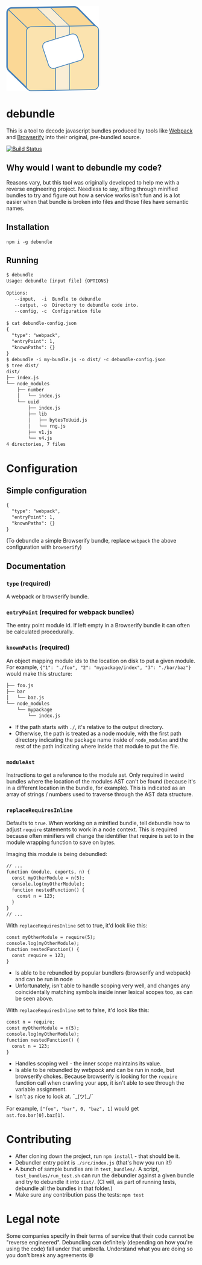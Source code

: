 ![Debundle](debundle_logo.png)

# debundle

This is a tool to decode javascript bundles produced by tools like [Webpack](https://webpack.github.io/) and [Browserify](http://browserify.org/)
into their original, pre-bundled source.

[![Build Status](https://travis-ci.org/1egoman/debundle.svg?branch=master)](https://travis-ci.org/1egoman/debundler)

## Why would I want to debundle my code?
Reasons vary, but this tool was originally developed to help me with a reverse engineering project.
Needless to say, sifting through minified bundles to try and figure out how a service works isn't
fun and is a lot easier when that bundle is broken into files and those files have semantic names. 

## Installation
```
npm i -g debundle
```

## Running
```
$ debundle
Usage: debundle [input file] {OPTIONS}

Options:
   --input,  -i  Bundle to debundle
   --output, -o  Directory to debundle code into.
   --config, -c  Configuration file

$ cat debundle-config.json
{
  "type": "webpack",
  "entryPoint": 1,
  "knownPaths": {}
}
$ debundle -i my-bundle.js -o dist/ -c debundle-config.json
$ tree dist/
dist/
├── index.js
└── node_modules
    ├── number
    │   └── index.js
    └── uuid
        ├── index.js
        ├── lib
        │   ├── bytesToUuid.js
        │   └── rng.js
        ├── v1.js
        └── v4.js
4 directories, 7 files
```

# Configuration

## Simple configuration
```
{
  "type": "webpack",
  "entryPoint": 1,
  "knownPaths": {}
}
```

(To debundle a simple Browserify bundle, replace `webpack` the above configuration with `browserify`)

## Documentation

### `type` (required)
A webpack or browserify bundle.

### `entryPoint` (required for webpack bundles)
The entry point module id. If left empty in a Browserify bundle it can often be calculated
procedurally.

### `knownPaths` (required)
An object mapping module ids to the location on disk to put a given module. For example, `{"1":
"./foo", "2": "mypackage/index", "3": "./bar/baz"}` would make this structure:
```
├── foo.js
├── bar
│   └── baz.js
└── node_modules
    └── mypackage
        └── index.js
```
  - If the path starts with `./`, it's relative to the output directory.
  - Otherwise, the path is treated as a node module, with the first path directory indicating the
    package name inside of `node_modules` and the rest of the path indicating where inside that
    module to put the file.

### `moduleAst`
Instructions to get a reference to the module ast. Only required in weird bundles where the location
of the modules AST can't be found (because it's in a different location in the bundle, for example).
This is indicated as an array of strings / numbers used to traverse through the AST data structure.

### `replaceRequiresInline`
Defaults to `true`. When working on a minified bundle, tell debundle how to adjust `require` 
statements to work in a node context. This is required because often minifiers will change the
identifier that require is set to in the module wrapping function to save on bytes.

Imaging this module is being debundled:
```
// ...
function (module, exports, n) {
  const myOtherModule = n(5);
  console.log(myOtherModule);
  function nestedFunction() {
    const n = 123;
  }
}
// ...
```

With `replaceRequiresInline` set to true, it'd look like this:
```
const myOtherModule = require(5);
console.log(myOtherModule);
function nestedFunction() {
  const require = 123;
}
```

- Is able to be rebundled by popular bundlers (browserify and webpack) and can be run in node
- Unfortunately, isn't able to handle scoping very well, and changes any coincidentally matching
symbols inside inner lexical scopes too, as can be seen above.

With `replaceRequiresInline` set to false, it'd look like this:
```
const n = require;
const myOtherModule = n(5);
console.log(myOtherModule);
function nestedFunction() {
  const n = 123;
}
```

- Handles scoping well - the inner scope maintains its value.
- Is able to be rebundled by *webpack* and can be run in node, but browserify chokes. Because
browserify is looking for the `require` function call when crawling your app, it isn't able to see
through the variable assignment.
- Isn't as nice to look at. ¯\_(ツ)_/¯



For example, `["foo", "bar", 0, "baz", 1]` would get `ast.foo.bar[0].baz[1]`.

# Contributing
- After cloning down the project, run `npm install` - that should be it.
- Debundler entry point is `./src/index.js` (that's how you run it!)
- A bunch of sample bundles are in `test_bundles/`. A script, `test_bundles/run_test.sh` can run the
  debundler against a given bundle and try to debundle it into `dist/`. (CI will, as part of running
  tests, debundle all the bundles in that folder.)
- Make sure any contribution pass the tests: `npm test`

# Legal note
Some companies specify in their terms of service that their code cannot be "reverse engineered".
Debundling can definitely (depending on how you're using the code) fall under that umbrella.
Understand what you are doing so you don't break any agreements :smile:
